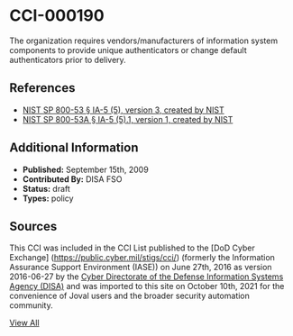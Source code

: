 # CCI-000190

The organization requires vendors/manufacturers of information system components to provide unique authenticators or change default authenticators prior to delivery.

## References ##

* [NIST SP 800-53 § IA-5 (5), version 3, created by NIST](http://csrc.nist.gov/publications/PubsSPs.html)
* [NIST SP 800-53A § IA-5 (5).1, version 1, created by NIST](http://csrc.nist.gov/publications/PubsSPs.html)


## Additional Information ##

* **Published:** September 15th, 2009
* **Contributed By:** DISA FSO
* **Status:** draft
* **Types:** policy

## Sources ##

This CCI was included in the CCI List published to the [DoD Cyber Exchange]
(https://public.cyber.mil/stigs/cci/) (formerly the Information Assurance Support Environment
(IASE)) on June 27th, 2016 as version 2016-06-27 by the [Cyber Directorate of the Defense 
Information Systems Agency (DISA)](https://public.cyber.mil/about-cyber/) and was imported to 
this site on October 10th, 2021 for the convenience of Joval users and the broader security automation community.

[View All](../README.md)
